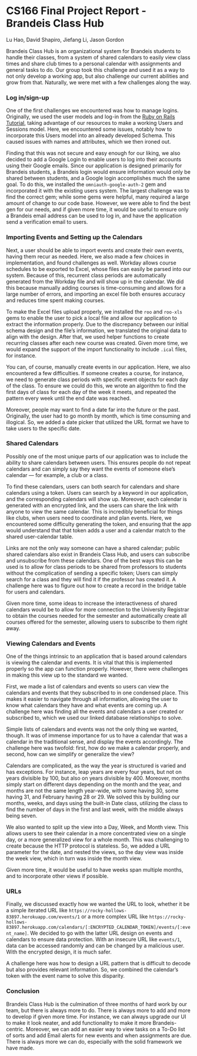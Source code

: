 # CS166 Final Project Report - Brandeis Class Hub
Lu Hao, David Shapiro, Jiefang Li, Jason Gordon

Brandeis Class Hub is an organizational system for Brandeis students to handle their classes, from a system of shared calendars to easily view class times and share club times to a personal calendar with assignments and general tasks to do.
Our group took this challenge and used it as a way to not only develop a working app, but also challenge our current abilities and grow from that. Naturally, we were met with a few challenges along the way. 

### Log in/sign-up
One of the first challenges we encountered was how to manage logins. Originally, we used the user models and log-in from the [Ruby on Rails Tutorial](https://www.learnenough.com/course/ruby_on_rails_tutorial_7th_edition/modeling_users), taking advantage of our resources to make a working Users and Sessions model. Here, we encountered some issues, notably how to incorporate this Users model into an already developed Schema. This caused issues with names and attributes, which we then ironed out.

Finding that this was not secure and easy enough for our liking, we also decided to add a Google Login to enable users to log into their accounts using their Google emails. Since our application is designed primarily for Brandeis students, a Brandeis login would ensure information would only be shared between students, and a Google login accomplishes much the same goal. To do this, we installed the `omniauth-google-auth-2` gem and incorporated it with the existing users system. The largest challenge was to find the correct gem; while some gems were helpful, many required a large amount of change to our code base. However, we were able to find the best gen for our needs, and if given more time, it would be useful to ensure only a Brandeis email address can be used to log in, and have the application send a verification email to users.

### Importing Events and Setting up the Calendars
Next, a user should be able to import events and create their own events, having them recur as needed. Here, we also made a few choices in implementation, and found challenges as well.
Workday allows course schedules to be exported to Excel, whose files can easily be parsed into our system. Because of this, recurrent class periods are automatically generated from the Workday file and will show up in the calendar. We did this because manually adding courses is time-consuming and allows for a large number of errors, and importing an excel file both ensures accuracy and reduces time spent making courses.

To make the Excel files upload properly, we installed the `roo` and `roo-xls` gems to enable the user to pick a local file and allow our application to extract the information properly. Due to the discrepancy  between our initial schema design and the file’s information, we translated the original data to align with the design. After that, we used helper functions to create recurring classes after each new course was created. Given more time, we would expand the support of  the import functionality to include `.ical` files, for instance.

You can, of course, manually create events in our application. Here, we also encountered a few difficulties.
If someone creates a course, for instance, we need to generate class periods with specific event objects for each day of the class. To ensure we could do this, we wrote an algorithm to find the first days of class for each day of the week it meets, and repeated the pattern every week until the end date was reached.

Moreover, people may want to find a date far into the future or the past. Originally, the user had to go month by month, which is time consuming and illogical. So, we added a date picker that utilized the URL format we have to take users to the specific date.

### Shared Calendars
Possibly one of the most unique parts of our application was to include the ability to share calendars between users. This ensures people do not repeat calendars and can simply say they want the events of someone else’s calendar — for example, a club or a class.

To find these calendars, users can both search for calendars and share calendars using a token. Users can search by a keyword in our application, and the corresponding calendars will show up. Moreover, each calendar is generated with an encrypted link, and the users can share the link with anyone to view the same calendar. This is incredibly beneficial for things like clubs, when users need to coordinate and plan events. Here, we encountered some difficulty generating the token, and ensuring that the app would understand that that token adds a user and a calendar match to the shared user-calendar table.

Links are not the only way someone can have a shared calendar; public shared calendars also exist in Brandeis Class Hub, and users can subscribe and unsubscribe from these calendars. One of the best ways this can be used is to allow for class periods to be shared from professors to students without the complication of sending a specific token; Users can simply search for a class and they will find it if the professor has created it. A challenge here was to figure out how to create a record in the bridge table for users and calendars.

Given more time, some ideas to increase the interactiveness of shared calendars would be to allow for more connection to the University Registrar to obtain the courses needed for the semester and automatically create all courses offered for the semester, allowing users to subscribe to them right away.

### Viewing Calendars and Events
One of the things intrinsic to an application that is based around calendars is viewing the calendar and events. It is vital that this is implemented properly so the app can function properly. However, there were challenges in making this view up to the standard we wanted.

First, we made a list of calendars and events so users can view the calendars and events that they subscribed to in one condensed place. This makes it easier to navigate through all information, allowing the user to know what calendars they have and what events are coming up. A challenge here was finding all the events and calendars a user created or subscribed to, which we used our linked database relationships to solve.

Simple lists of calendars and events was not the only thing we wanted, though. It was of immense importance for us to have a calendar that was a calendar in the traditional sense, and display the events accordingly. The challenge here was twofold: first, how do we make a calendar properly, and second, how can we simplify or generalize the view?

Calendars are complicated, as the way the year is structured is varied and has exceptions. For instance, leap years are every four years, but not on years divisible by 100, but also on years divisible by 400. Moreover, months simply start on different days depending on the month and the year, and months are not the same length year-wide, with some having 30, some having 31, and February having 28 or 29. We solved this by building our months, weeks, and days using the built-in Date class, utilizing the class to find the number of days in the first and last week, with the middle always being seven.

We also wanted to split up the view into a Day, Week, and Month view. This allows users to see their calendar in a more concentrated view on a single day, or a more generalized view for a whole month. This was challenging to create because the HTTP protocol is stateless. So, we added a URL parameter for the date, and nested the views, so the day view was inside the week view, which in turn was inside the month view.

Given more time, it would be useful to have weeks span multiple months, and to incorporate other views if possible.

### URLs
Finally, we discussed exactly how we wanted the URL to look, whether it be a simple iterated URL like `https://rocky-hollows-83897.herokuapp.com/events/1` or a more complex URL like `https://rocky-hollows-83897.herokuapp.com/calendars/[:ENCRYPTED_CALENDAR_TOKEN]/events/[:event_name]`. We decided to go with the latter URL design on events and calendars to ensure data protection. With an insecure URL like `events/1`, data can be accessed randomly and can be changed by a malicious user. With the encrypted design, it is much safer.

A challenge here was how to design a URL pattern that is difficult to decode but also provides relevant information. So, we combined the calendar’s token with the event name to solve this disparity.

### Conclusion
Brandeis Class Hub is the culmination of three months of hard work by our team, but there is always more to do. There is always more to add and more to develop if given more time. For instance, we can always upgrade our UI to make it look neater, and add functionality to make it more Brandeis-centric. Moreover, we can add an easier way to view tasks on a To-Do list of sorts and add Email alerts for new events and when assignments are due. There is always more we can do, especially with the solid framework we have made.
